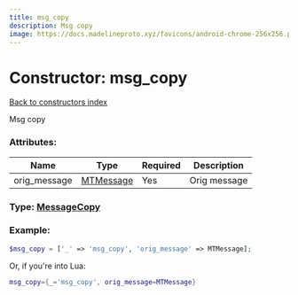 ```yaml
---
title: msg_copy
description: Msg copy
image: https://docs.madelineproto.xyz/favicons/android-chrome-256x256.png
---
```

# Constructor: msg\_copy  
[Back to constructors index](index.md)



Msg copy

### Attributes:

| Name     |    Type       | Required | Description |
|----------|---------------|----------|-------------|
|orig\_message|[MTMessage](../types/MTMessage.md) | Yes|Orig message|



### Type: [MessageCopy](../types/MessageCopy.md)


### Example:

```php
$msg_copy = ['_' => 'msg_copy', 'orig_message' => MTMessage];
```  


Or, if you're into Lua:

```lua
msg_copy={_='msg_copy', orig_message=MTMessage}

```


